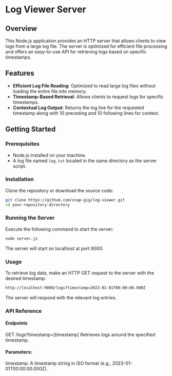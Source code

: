 # Log Viewer Server

## Overview

This Node.js application provides an HTTP server that allows clients to view logs from a large log file. The server is optimized for efficient file processing and offers an easy-to-use API for retrieving logs based on specific timestamps.

## Features

- **Efficient Log File Reading**: Optimized to read large log files without loading the entire file into memory.
- **Timestamp-Based Retrieval**: Allows clients to request logs for specific timestamps.
- **Contextual Log Output**: Returns the log line for the requested timestamp along with 10 preceding and 10 following lines for context.

## Getting Started

### Prerequisites

* Node.js installed on your machine.
* A log file named `log.txt` located in the same directory as the server script.

### Installation

Clone the repository or download the source code:

```bash
git clone https://github.com/snap-gig/log-viewer.git
cd your-repository-directory
```

### Running the Server

Execute the following command to start the server:

```bash
node server.js
```
The server will start on localhost at port 9000.

### Usage
To retrieve log data, make an HTTP GET request to the server with the desired timestamp:

```bash
http://localhost:9000/logs?timestamp=2023-01-01T00:00:00.000Z
```
The server will respond with the relevant log entries.

### API Reference

#### Endpoints
GET /logs?timestamp=[timestamp]
Retrieves logs around the specified timestamp.

#### Parameters:
timestamp: A timestamp string in ISO format (e.g., 2023-01-01T00:00:00.000Z).
